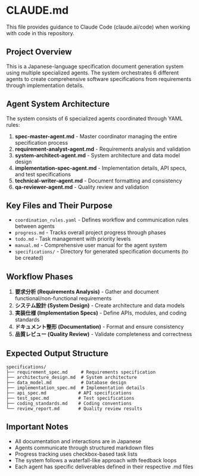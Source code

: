 # CLAUDE.md

This file provides guidance to Claude Code (claude.ai/code) when working with code in this repository.

## Project Overview

This is a Japanese-language specification document generation system using multiple specialized agents. The system orchestrates 6 different agents to create comprehensive software specifications from requirements through implementation details.

## Agent System Architecture

The system consists of 6 specialized agents coordinated through YAML rules:

1. **spec-master-agent.md** - Master coordinator managing the entire specification process
2. **requirement-analyst-agent.md** - Requirements analysis and validation
3. **system-architect-agent.md** - System architecture and data model design
4. **implementation-spec-agent.md** - Implementation details, API specs, and test specifications
5. **technical-writer-agent.md** - Document formatting and consistency
6. **qa-reviewer-agent.md** - Quality review and validation

## Key Files and Their Purpose

- `coordination_rules.yaml` - Defines workflow and communication rules between agents
- `progress.md` - Tracks overall project progress through phases
- `todo.md` - Task management with priority levels
- `manual.md` - Comprehensive user manual for the agent system
- `specifications/` - Directory for generated specification documents (to be created)

## Workflow Phases

1. **要求分析 (Requirements Analysis)** - Gather and document functional/non-functional requirements
2. **システム設計 (System Design)** - Create architecture and data models
3. **実装仕様 (Implementation Specs)** - Define APIs, modules, and coding standards
4. **ドキュメント整形 (Documentation)** - Format and ensure consistency
5. **品質レビュー (Quality Review)** - Validate completeness and correctness

## Expected Output Structure

```
specifications/
├── requirement_spec.md     # Requirements specification
├── architecture_design.md  # System architecture
├── data_model.md           # Database design
├── implementation_spec.md  # Implementation details
├── api_spec.md            # API specifications
├── test_spec.md           # Test specifications
├── coding_standards.md    # Coding conventions
└── review_report.md       # Quality review results
```

## Important Notes

- All documentation and interactions are in Japanese
- Agents communicate through structured markdown files
- Progress tracking uses checkbox-based task lists
- The system follows a waterfall-like approach with feedback loops
- Each agent has specific deliverables defined in their respective .md files